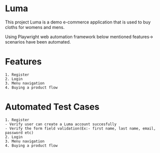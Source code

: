 # Luma

This project Luma is a demo e-commerce application that is used to buy cloths for womens and mens. 

Using Playwright web automation framework below mentioned features-> scenarios have been automated.

# Features

    1. Register
    2. Login
    3. Menu navigation
    4. Buying a product flow 

# Automated Test Cases

    1. Register
    - Verify user can create a Luma account succesfully
    - Verify the form field validation(Ex:- first name, last name, email, password etc)
    2. Login 
    3. Menu navigation
    4. Buying a product flow 
